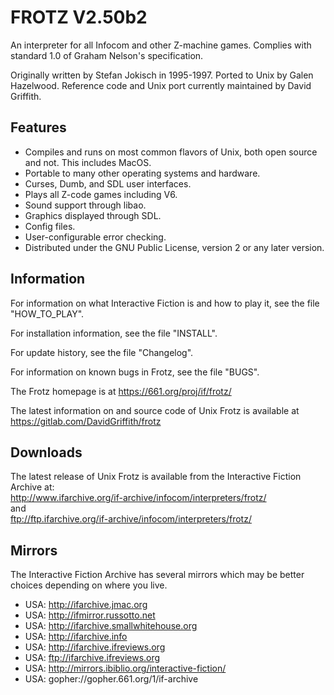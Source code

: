 # FROTZ V2.50b2
An interpreter for all Infocom and other Z-machine games.
Complies with standard 1.0 of Graham Nelson's specification.

Originally written by Stefan Jokisch in 1995-1997.
Ported to Unix by Galen Hazelwood.
Reference code and Unix port currently maintained by David Griffith.

## Features
- Compiles and runs on most common flavors of Unix, both open source and not.
  This includes MacOS.
- Portable to many other operating systems and hardware.
- Curses, Dumb, and SDL user interfaces.
- Plays all Z-code games including V6.
- Sound support through libao.
- Graphics displayed through SDL.
- Config files.
- User-configurable error checking.
- Distributed under the GNU Public License, version 2 or any later version.

## Information
For information on what Interactive Fiction is and how to play it, see the
file "HOW_TO_PLAY".

For installation information, see the file "INSTALL".

For update history, see the file "Changelog".

For information on known bugs in Frotz, see the file "BUGS".

The Frotz homepage is at https://661.org/proj/if/frotz/

The latest information on and source code of Unix Frotz is available at 
https://gitlab.com/DavidGriffith/frotz

## Downloads
The latest release of Unix Frotz is available from the Interactive
Fiction Archive at:  
http://www.ifarchive.org/if-archive/infocom/interpreters/frotz/  
and  
ftp://ftp.ifarchive.org/if-archive/infocom/interpreters/frotz/  


## Mirrors
The Interactive Fiction Archive has several mirrors which may be better
choices depending on where you live.

- USA: http://ifarchive.jmac.org
- USA: http://ifmirror.russotto.net
- USA: http://ifarchive.smallwhitehouse.org
- USA: http://ifarchive.info
- USA: http://ifarchive.ifreviews.org
- USA: ftp://ifarchive.ifreviews.org
- USA: http://mirrors.ibiblio.org/interactive-fiction/
- USA: gopher://gopher.661.org/1/if-archive
